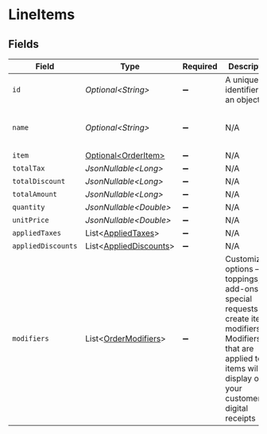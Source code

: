# LineItems


## Fields

| Field                                                                                                                                                                       | Type                                                                                                                                                                        | Required                                                                                                                                                                    | Description                                                                                                                                                                 | Example                                                                                                                                                                     |
| --------------------------------------------------------------------------------------------------------------------------------------------------------------------------- | --------------------------------------------------------------------------------------------------------------------------------------------------------------------------- | --------------------------------------------------------------------------------------------------------------------------------------------------------------------------- | --------------------------------------------------------------------------------------------------------------------------------------------------------------------------- | --------------------------------------------------------------------------------------------------------------------------------------------------------------------------- |
| `id`                                                                                                                                                                        | *Optional\<String>*                                                                                                                                                         | :heavy_minus_sign:                                                                                                                                                          | A unique identifier for an object.                                                                                                                                          | 12345                                                                                                                                                                       |
| `name`                                                                                                                                                                      | *Optional\<String>*                                                                                                                                                         | :heavy_minus_sign:                                                                                                                                                          | N/A                                                                                                                                                                         | New York Strip Steak                                                                                                                                                        |
| `item`                                                                                                                                                                      | [Optional\<OrderItem>](../../models/components/OrderItem.md)                                                                                                                | :heavy_minus_sign:                                                                                                                                                          | N/A                                                                                                                                                                         |                                                                                                                                                                             |
| `totalTax`                                                                                                                                                                  | *JsonNullable\<Long>*                                                                                                                                                       | :heavy_minus_sign:                                                                                                                                                          | N/A                                                                                                                                                                         | 2000                                                                                                                                                                        |
| `totalDiscount`                                                                                                                                                             | *JsonNullable\<Long>*                                                                                                                                                       | :heavy_minus_sign:                                                                                                                                                          | N/A                                                                                                                                                                         | 3000                                                                                                                                                                        |
| `totalAmount`                                                                                                                                                               | *JsonNullable\<Long>*                                                                                                                                                       | :heavy_minus_sign:                                                                                                                                                          | N/A                                                                                                                                                                         | 27500                                                                                                                                                                       |
| `quantity`                                                                                                                                                                  | *JsonNullable\<Double>*                                                                                                                                                     | :heavy_minus_sign:                                                                                                                                                          | N/A                                                                                                                                                                         | 1                                                                                                                                                                           |
| `unitPrice`                                                                                                                                                                 | *JsonNullable\<Double>*                                                                                                                                                     | :heavy_minus_sign:                                                                                                                                                          | N/A                                                                                                                                                                         | 27500.5                                                                                                                                                                     |
| `appliedTaxes`                                                                                                                                                              | List\<[AppliedTaxes](../../models/components/AppliedTaxes.md)>                                                                                                              | :heavy_minus_sign:                                                                                                                                                          | N/A                                                                                                                                                                         |                                                                                                                                                                             |
| `appliedDiscounts`                                                                                                                                                          | List\<[AppliedDiscounts](../../models/components/AppliedDiscounts.md)>                                                                                                      | :heavy_minus_sign:                                                                                                                                                          | N/A                                                                                                                                                                         |                                                                                                                                                                             |
| `modifiers`                                                                                                                                                                 | List\<[OrderModifiers](../../models/components/OrderModifiers.md)>                                                                                                          | :heavy_minus_sign:                                                                                                                                                          | Customizable options – toppings, add-ons, or special requests – create item modifiers. Modifiers that are applied to items will display on your customers’ digital receipts |                                                                                                                                                                             |